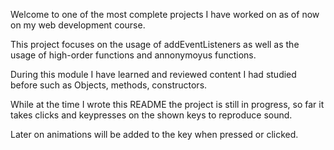 Welcome to one of the most complete projects I have worked on as of now on my web development course.

This project focuses on the usage of addEventListeners as well as the usage of high-order functions and annonymoyus functions. 

During this module I have learned and reviewed content I had studied before such as Objects, methods, constructors. 

While at the time I wrote this README the project is still in progress, so far it takes clicks and keypresses on the shown keys to reproduce sound. 

Later on animations will be added to the key when pressed or clicked. 
